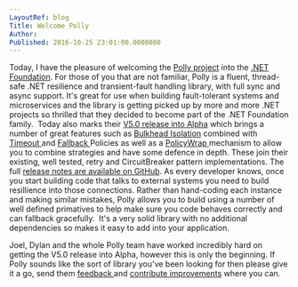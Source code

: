 ```yaml
---
LayoutRef: blog
Title: Welcome Polly
Author: 
Published: 2016-10-25 23:01:00.0000000
---
```

<p>Today, I have the pleasure of welcoming the <a href="http://www.thepollyproject.org/">Polly project</a>&nbsp;into the <a href="/">.NET Foundation</a>. For those of you that are not familiar,&nbsp;<span>Polly is a fluent, thread-safe .NET resilience and transient-fault handling library, with full sync and async support. It's great for use when building fault-tolerant systems and microservices and the library is getting picked up by more and more .NET projects so thrilled that they decided to become part of the .NET Foundation family. &nbsp;Today also marks their <a href="http://www.thepollyproject.org/2016/10/25/polly-5-0-a-wider-resilience-framework/">V5.0 release into Alpha</a>&nbsp;which brings a number of great features such as <a href="https://github.com/App-vNext/Polly/wiki/Bulkhead">Bulkhead Isolation</a>&nbsp;combined with <a href="https://github.com/App-vNext/Polly/wiki/Timeout">Timeout </a>and <a href="https://github.com/App-vNext/Polly/wiki/Fallback">Fallback </a>Policies as well as a <a href="https://github.com/App-vNext/Polly/wiki/PolicyWrap">PolicyWrap </a>mechanism to allow you to combine strategies and have some defence in depth. These join their existing, well tested, retry and CircuitBreaker pattern implementations. The full <a href="https://github.com/App-vNext/Polly/blob/v5.0-alpha/CHANGELOG.md">release notes are available on GitHub</a>. As every developer&nbsp;knows, once you start building code that talks to external systems you need to build resillience into those connections. Rather than hand-coding each instance and making similar mistakes, Polly allows you to build using a number of well defined primatives to help make sure you code behaves correctly and can fallback gracefully. &nbsp;It's a very solid library with no additional dependencies so makes it easy to add into your application.</span></p>

<p><span>Joel, Dylan and the whole Polly team have worked incredibly hard on getting the V5.0 release into Alpha, however this is only the beginning. If Polly sounds like the sort of library you've been looking for then please give it a go, send them <a href="https://github.com/App-vNext/Polly">feedback </a>and <a href="https://github.com/App-vNext/Polly">contribute improvements</a>&nbsp;where you can.&nbsp;</span></p>

